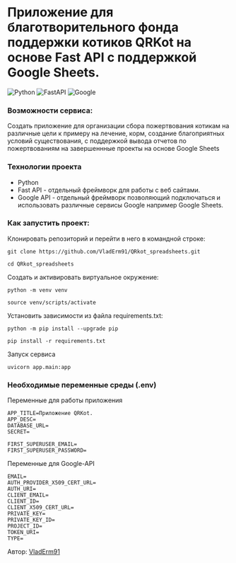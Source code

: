 # Приложение для благотворительного фонда поддержки котиков QRKot на основе Fast API c поддержкой Google Sheets.

![Python](https://img.shields.io/badge/python-3670A0?style=for-the-badge&logo=python&logoColor=ffdd54)
![FastAPI](https://img.shields.io/badge/FastAPI-005571?style=for-the-badge&logo=fastapi)
![Google](https://img.shields.io/badge/google-4285F4?style=for-the-badge&logo=google&logoColor=white)

### Возможности сервиса:

Создать приложение для организации сбора пожертвования котикам 
на различные цели к примеру на лечение, корм, создание благоприятных условий существования,
с поддержкой вывода отчетов по пожертвованиям на завершеннные проекты на основе Google Sheets

### Технологии проекта
* Python
* Fast API - отдельный фреймворк для работы с веб сайтами.
* Google API - отдельный фреймворк позволяющий подключаться и использовать различные сервисы Google например Google Sheets.

### Как запустить проект:
Клонировать репозиторий и перейти в него в командной строке:

```
git clone https://github.com/VladErm91/QRkot_spreadsheets.git

cd QRkot_spreadsheets
```

Cоздать и активировать виртуальное окружение:

```
python -m venv venv
```

```
source venv/scripts/activate
```

Установить зависимости из файла requirements.txt:

```
python -m pip install --upgrade pip
```

```
pip install -r requirements.txt
```

Запуск сервиса 

```
uvicorn app.main:app
```

### Необходимые переменные среды (.env)

Переменные для работы приложения
```
APP_TITLE=Приложение QRKot.
APP_DESC=
DATABASE_URL=
SECRET=

FIRST_SUPERUSER_EMAIL=
FIRST_SUPERUSER_PASSWORD=
```
Переменные для Google-API
```
EMAIL=
AUTH_PROVIDER_X509_CERT_URL=
AUTH_URI=
CLIENT_EMAIL=
CLIENT_ID=
CLIENT_X509_CERT_URL=
PRIVATE_KEY=
PRIVATE_KEY_ID=
PROJECT_ID=
TOKEN_URI=
TYPE=
```


Автор: [VladErm91](https://github.com/VladErm91)
